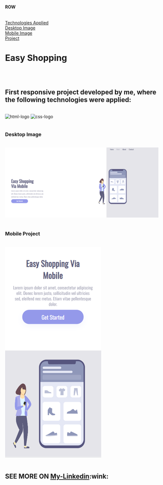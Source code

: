 <h4>ROW</h4>
<br>
<a href="#technologies">  Technologies Applied </a> 
<br>
<a href="#desktop"> Desktop Image </a>
<br>
<a href="#mobile"> Mobile Image </a>
<br>
<a href="https://responsiveproject2.netlify.app/"> Project <a/>
<br>
  <h1>Easy Shopping</h1>
<br>
<br>
<h2 id="technologies">First responsive project developed by me, where the following technologies were applied:</h2>
<br>
<img src="https://img.shields.io/badge/HTML5-E34F26?style=for-the-badge&logo=html5&logoColor=white" alt="html-logo">
<img src="https://img.shields.io/badge/CSS-239120?&style=for-the-badge&logo=css3&logoColor=white" alt="css-logo">
<br>
<br>
<h3 id="desktop"> Desktop Image </h3>
<br>
<img src="https://github.com/Ricardocrvg19/Easy-shopping/blob/master/img/desktop.png?raw=true">
<br>
<br>
<h3 id="mobile"> Mobile Project </h3>
<br>
<img src="https://github.com/Ricardocrvg19/Easy-shopping/blob/master/img/mobile.png?raw=true">
<br>
<br> 
<h2> SEE MORE ON <a href="https://www.linkedin.com/in/ricardo-martins-r2730/">My-Linkedin</a>:wink:</h2>
